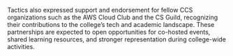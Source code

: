 Tactics also expressed support and endorsement for fellow CCS organizations such as the AWS Cloud Club and the CS Guild, recognizing their contributions to the college’s tech and academic landscape. These partnerships are expected to open opportunities for co-hosted events, shared learning resources, and stronger representation during college-wide activities.